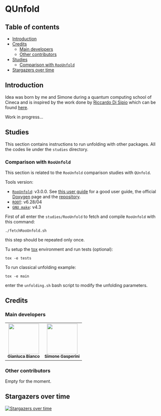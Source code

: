 # QUnfold

## Table of contents

- [Introduction](#introduction)
- [Credits](#credits)
  - [Main developers](#main-developers)
  - [Other contributors](#other-contributors)
- [Studies](#studies)
  - [Comparison with `RooUnfold`](#comparison-with-roounfold)
- [Stargazers over time](#stargazers-over-time)

## Introduction

Idea was born by me and Simone during a quantum computing school of Cineca and is inspired by the work done by [Riccardo Di Sipio](https://github.com/rdisipio) which can be found [here](https://github.com/rdisipio/quantum_unfolding).

Work in progress...

## Studies

This section contains instructions to run unfolding with other packages. All the codes lie under the `studies` directory.

### Comparison with `RooUnfold`

This section is related to the `RooUnfold` comparison studies with `QUnfold`.

Tools version:

- [`RooUnfold`](https://gitlab.cern.ch/RooUnfold/RooUnfold): v3.0.0. See [this user guide](https://statisticalmethods.web.cern.ch/StatisticalMethods/unfolding/RooUnfold_01-Methods_PY/) for a good user guide, the official [Doxygen](http://roounfold.web.cern.ch/index.html) page and the [repository](https://github.com/roofit-dev/RooUnfold).
- [`ROOT`](https://root.cern/releases/release-62804/): v6.28/04
- [`GNU make`](https://www.gnu.org/software/make/): v4.3

First of all enter the `studies/RooUnfold` to fetch and compile `RooUnfold` with this command:

```shell
./fetchRooUnfold.sh
```

this step should be repeated only once.

Tu setup the [tox](https://tox.wiki/en/latest/user_guide.html) environment and run tests (optional):

```shell
tox -e tests
```

To run classical unfolding example:

```shell
tox -e main
```

enter the `unfolding.sh` bash script to modify the unfolding parameters.

## Credits

### Main developers

<table>
  <tr>
    <td align="center"><a href="https://justwhit3.github.io/"><img src="https://avatars.githubusercontent.com/u/48323961?v=4" width="100px;" alt=""/><br /><sub><b>Gianluca Bianco</b></sub></a></td>
    <td align="center"><a href="https://github.com/SimoneGasperini"><img src="https://avatars2.githubusercontent.com/u/71086758?s=400&v=4" width="100px;" alt=""/><br /><sub><b>Simone Gasperini</b></sub></a></td>
  </tr>
</table>

### Other contributors

<!-- ALL-CONTRIBUTORS-LIST:START - Do not remove or modify this section -->
<!-- prettier-ignore-start -->
<!-- markdownlint-disable -->

<!-- markdownlint-restore -->
<!-- prettier-ignore-end -->

<!-- ALL-CONTRIBUTORS-LIST:END -->

Empty for the moment.

## Stargazers over time

[![Stargazers over time](https://starchart.cc/JustWhit3/QUnfold.svg)](https://starchart.cc/JustWhit3/QUnfold)